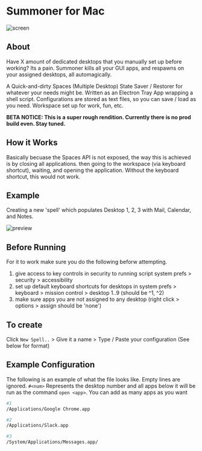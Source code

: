 # Summoner for Mac

![screen](https://i.imgur.com/wr9H5RO.png)
## About

Have X amount of dedicated desktops that you manually set up before working? Its a pain. Summoner kills all your GUI apps, and respawns on your assigned desktops, all automagically.

A Quick-and-dirty Spaces (Multiple Desktop) State Saver / Restorer for whatever your needs might be. Written as an Electron Tray App wrapping a shell script.
Configurations are stored as text files, so you can save / load as you need. Workspace set up for work, fun, etc.

**BETA NOTICE: This is a super rough rendition. Currently there is no prod build even. Stay tuned.**


## How it Works

Basically becuase the Spaces API is not exposed, the way this is achieved is by closing all applications. then going to the workspace (via keyboard shortcut), waiting, and opening the application. Without the keyboard shortcut, this would not work.
## Example
Creating a new 'spell' which populates Desktop 1, 2, 3 with Mail, Calendar, and Notes.

![preview](https://i.imgur.com/S25vWCq.gif)


## Before Running

For it to work make sure you do the following beforw attempting.

1) give access to key controls in security to running script system prefs > security > accessibility
2) set up default keyboard shortcuts for desktops in system prefs > keyboard > mission control > desktop 1..9 (should be ^1, ^2)
3) make sure apps you are not assigned to any desktop (right click > options > assign should be 'none')

## To create

Click `New Spell..` > Give it a name > Type / Paste your configuration (See below for format)
## Example Configuration

The following is an example of what the file looks like. Empty lines are ignored. `#<num>` Represents the desktop number and all apps below it will be run as the command `open <app>`. You can add as many apps as you want
``` sh
#1
/Applications/Google Chrome.app

#2
/Applications/Slack.app

#3
/System/Applications/Messages.app/
```